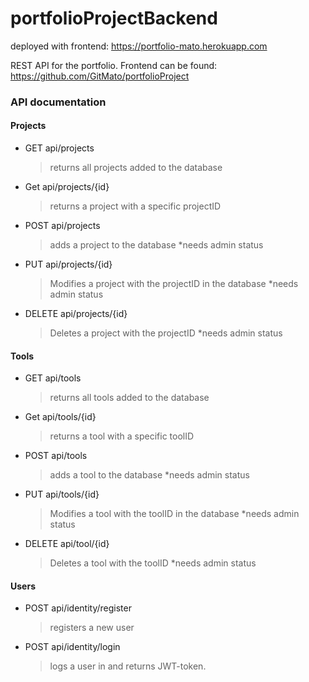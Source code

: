 # portfolioProjectBackend

deployed with frontend: https://portfolio-mato.herokuapp.com

REST API for the portfolio. 
Frontend can be found: https://github.com/GitMato/portfolioProject


### API documentation

#### Projects
- GET api/projects
  > returns all projects added to the database
  
- Get api/projects/{id}
  > returns a project with a specific projectID
  
- POST api/projects
  > adds a project to the database
  > *needs admin status

- PUT api/projects/{id}
  > Modifies a project with the projectID in the database
  > *needs admin status

- DELETE api/projects/{id}
  > Deletes a project with the projectID
  > *needs admin status

#### Tools
- GET api/tools
  > returns all tools added to the database
  
- Get api/tools/{id}
  > returns a tool with a specific toolID
  
- POST api/tools
  > adds a tool to the database
  > *needs admin status

- PUT api/tools/{id}
  > Modifies a tool with the toolID in the database
  > *needs admin status

- DELETE api/tool/{id}
  > Deletes a tool with the toolID
  > *needs admin status
  
#### Users

- POST api/identity/register
  > registers a new user

- POST api/identity/login
  > logs a user in and returns JWT-token.
